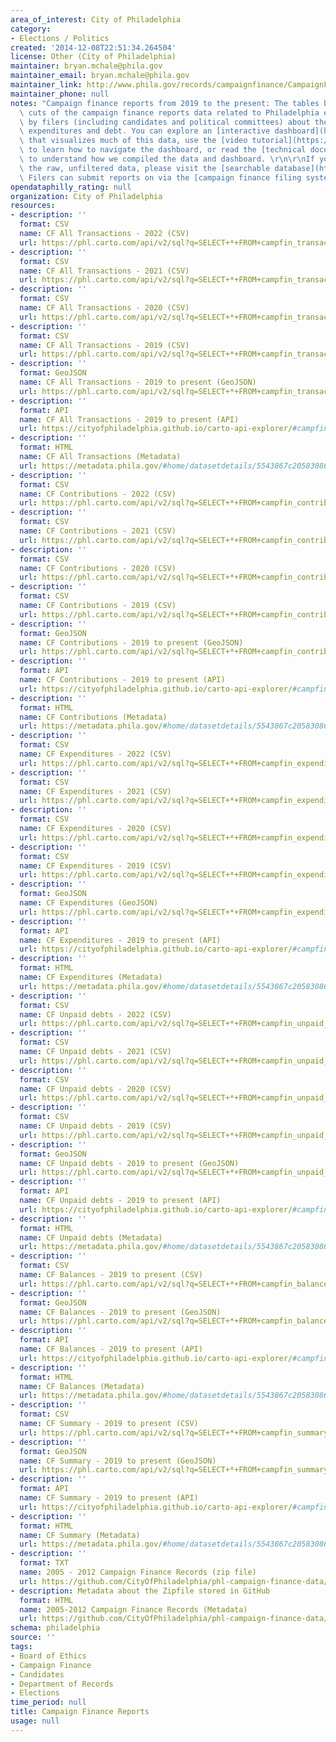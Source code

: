 ```yaml
---
area_of_interest: City of Philadelphia
category:
- Elections / Politics
created: '2014-12-08T22:51:34.264504'
license: Other (City of Philadelphia)
maintainer: bryan.mchale@phila.gov
maintainer_email: bryan.mchale@phila.gov
maintainer_link: http://www.phila.gov/records/campaignfinance/CampaignFinance.html
maintainer_phone: null
notes: "Campaign finance reports from 2019 to the present: The tables below show different\
  \ cuts of the campaign finance reports data related to Philadelphia elections provided\
  \ by filers (including candidates and political committees) about their contributions,\
  \ expenditures and debt. You can explore an [interactive dashboard](https://www.phila.gov/cf-dashboard)\
  \ that visualizes much of this data, use the [video tutorial](https://ethics.pub/CFvizdemo)\
  \ to learn how to navigate the dashboard, or read the [technical document](https://docs.google.com/document/d/1VzeY_HJOATS17pE4639OZq0fhrF7Jppps-Mc3dZhDqY/edit?usp=sharing)\
  \ to understand how we compiled the data and dashboard. \r\n\r\nIf you want to use\
  \ the raw, unfiltered data, please visit the [searchable database](https://apps.phila.gov/search/all).\
  \ Filers can submit reports on via the [campaign finance filing system](https://apps.phila.gov/auth)."
opendataphilly_rating: null
organization: City of Philadelphia
resources:
- description: ''
  format: CSV
  name: CF All Transactions - 2022 (CSV)
  url: https://phl.carto.com/api/v2/sql?q=SELECT+*+FROM+campfin_transactions+WHERE+report_year=2022&filename=campfin_transactions&format=csv&skipfields=cartodb_id
- description: ''
  format: CSV
  name: CF All Transactions - 2021 (CSV)
  url: https://phl.carto.com/api/v2/sql?q=SELECT+*+FROM+campfin_transactions+WHERE+report_year=2021&filename=campfin_transactions&format=csv&skipfields=cartodb_id
- description: ''
  format: CSV
  name: CF All Transactions - 2020 (CSV)
  url: https://phl.carto.com/api/v2/sql?q=SELECT+*+FROM+campfin_transactions+WHERE+report_year=2020&filename=campfin_transactions&format=csv&skipfields=cartodb_id
- description: ''
  format: CSV
  name: CF All Transactions - 2019 (CSV)
  url: https://phl.carto.com/api/v2/sql?q=SELECT+*+FROM+campfin_transactions+WHERE+report_year=2019&filename=campfin_transactions&format=csv&skipfields=cartodb_id
- description: ''
  format: GeoJSON
  name: CF All Transactions - 2019 to present (GeoJSON)
  url: https://phl.carto.com/api/v2/sql?q=SELECT+*+FROM+campfin_transactions&filename=campfin_transactions&format=geojson&skipfields=cartodb_id
- description: ''
  format: API
  name: CF All Transactions - 2019 to present (API)
  url: https://cityofphiladelphia.github.io/carto-api-explorer/#campfin_transactions
- description: ''
  format: HTML
  name: CF All Transactions (Metadata)
  url: https://metadata.phila.gov/#home/datasetdetails/5543867c20583086178c4f5f/representationdetails/56953da1bef6fe3a62c82303/
- description: ''
  format: CSV
  name: CF Contributions - 2022 (CSV)
  url: https://phl.carto.com/api/v2/sql?q=SELECT+*+FROM+campfin_contributions+WHERE+report_year=2022&filename=campfin_contributions&format=csv&skipfields=cartodb_id
- description: ''
  format: CSV
  name: CF Contributions - 2021 (CSV)
  url: https://phl.carto.com/api/v2/sql?q=SELECT+*+FROM+campfin_contributions+WHERE+report_year=2021&filename=campfin_contributions&format=csv&skipfields=cartodb_id
- description: ''
  format: CSV
  name: CF Contributions - 2020 (CSV)
  url: https://phl.carto.com/api/v2/sql?q=SELECT+*+FROM+campfin_contributions+WHERE+report_year=2020&filename=campfin_contributions&format=csv&skipfields=cartodb_id
- description: ''
  format: CSV
  name: CF Contributions - 2019 (CSV)
  url: https://phl.carto.com/api/v2/sql?q=SELECT+*+FROM+campfin_contributions+WHERE+report_year=2019&filename=campfin_contributions&format=csv&skipfields=cartodb_id
- description: ''
  format: GeoJSON
  name: CF Contributions - 2019 to present (GeoJSON)
  url: https://phl.carto.com/api/v2/sql?q=SELECT+*+FROM+campfin_contributions&filename=campfin_contributions&format=geojson&skipfields=cartodb_id
- description: ''
  format: API
  name: CF Contributions - 2019 to present (API)
  url: https://cityofphiladelphia.github.io/carto-api-explorer/#campfin_contributions
- description: ''
  format: HTML
  name: CF Contributions (Metadata)
  url: https://metadata.phila.gov/#home/datasetdetails/5543867c20583086178c4f5f/representationdetails/56953da1bef6fe3a62c82303/
- description: ''
  format: CSV
  name: CF Expenditures - 2022 (CSV)
  url: https://phl.carto.com/api/v2/sql?q=SELECT+*+FROM+campfin_expenditures+WHERE+report_year=2022&filename=campfin_expenditures&format=csv&skipfields=cartodb_id
- description: ''
  format: CSV
  name: CF Expenditures - 2021 (CSV)
  url: https://phl.carto.com/api/v2/sql?q=SELECT+*+FROM+campfin_expenditures+WHERE+report_year=2021&filename=campfin_expenditures&format=csv&skipfields=cartodb_id
- description: ''
  format: CSV
  name: CF Expenditures - 2020 (CSV)
  url: https://phl.carto.com/api/v2/sql?q=SELECT+*+FROM+campfin_expenditures+WHERE+report_year=2020&filename=campfin_expenditures&format=csv&skipfields=cartodb_id
- description: ''
  format: CSV
  name: CF Expenditures - 2019 (CSV)
  url: https://phl.carto.com/api/v2/sql?q=SELECT+*+FROM+campfin_expenditures+WHERE+report_year=2019&filename=campfin_expenditures&format=csv&skipfields=cartodb_id
- description: ''
  format: GeoJSON
  name: CF Expenditures (GeoJSON)
  url: https://phl.carto.com/api/v2/sql?q=SELECT+*+FROM+campfin_expenditures&filename=campfin_expenditures&format=geojson&skipfields=cartodb_id
- description: ''
  format: API
  name: CF Expenditures - 2019 to present (API)
  url: https://cityofphiladelphia.github.io/carto-api-explorer/#campfin_expenditures
- description: ''
  format: HTML
  name: CF Expenditures (Metadata)
  url: https://metadata.phila.gov/#home/datasetdetails/5543867c20583086178c4f5f/representationdetails/63d19442db0c200012bf20c8/
- description: ''
  format: CSV
  name: CF Unpaid debts - 2022 (CSV)
  url: https://phl.carto.com/api/v2/sql?q=SELECT+*+FROM+campfin_unpaid_debts+WHERE+report_year=2022&filename=campfin_unpaid_debts&format=csv&skipfields=cartodb_id
- description: ''
  format: CSV
  name: CF Unpaid debts - 2021 (CSV)
  url: https://phl.carto.com/api/v2/sql?q=SELECT+*+FROM+campfin_unpaid_debts+WHERE+report_year=2021&filename=campfin_unpaid_debts&format=csv&skipfields=cartodb_id
- description: ''
  format: CSV
  name: CF Unpaid debts - 2020 (CSV)
  url: https://phl.carto.com/api/v2/sql?q=SELECT+*+FROM+campfin_unpaid_debts+WHERE+report_year=2020&filename=campfin_unpaid_debts&format=csv&skipfields=cartodb_id
- description: ''
  format: CSV
  name: CF Unpaid debts - 2019 (CSV)
  url: https://phl.carto.com/api/v2/sql?q=SELECT+*+FROM+campfin_unpaid_debts+WHERE+report_year=2019&filename=campfin_unpaid_debts&format=csv&skipfields=cartodb_id
- description: ''
  format: GeoJSON
  name: CF Unpaid debts - 2019 to present (GeoJSON)
  url: https://phl.carto.com/api/v2/sql?q=SELECT+*+FROM+campfin_unpaid_debts&filename=campfin_unpaid_debts&format=geojson&skipfields=cartodb_id
- description: ''
  format: API
  name: CF Unpaid debts - 2019 to present (API)
  url: https://cityofphiladelphia.github.io/carto-api-explorer/#campfin_unpaid_debts
- description: ''
  format: HTML
  name: CF Unpaid debts (Metadata)
  url: https://metadata.phila.gov/#home/datasetdetails/5543867c20583086178c4f5f/representationdetails/63d19496db0c200012bf21b4/
- description: ''
  format: CSV
  name: CF Balances - 2019 to present (CSV)
  url: https://phl.carto.com/api/v2/sql?q=SELECT+*+FROM+campfin_balances&filename=campfin_balances&format=csv&skipfields=cartodb_id
- description: ''
  format: GeoJSON
  name: CF Balances - 2019 to present (GeoJSON)
  url: https://phl.carto.com/api/v2/sql?q=SELECT+*+FROM+campfin_balances&filename=campfin_balances&format=geojson&skipfields=cartodb_id
- description: ''
  format: API
  name: CF Balances - 2019 to present (API)
  url: https://cityofphiladelphia.github.io/carto-api-explorer/#campfin_balances
- description: ''
  format: HTML
  name: CF Balances (Metadata)
  url: https://metadata.phila.gov/#home/datasetdetails/5543867c20583086178c4f5f/representationdetails/63d194ff468df60012a1ac3c/
- description: ''
  format: CSV
  name: CF Summary - 2019 to present (CSV)
  url: https://phl.carto.com/api/v2/sql?q=SELECT+*+FROM+campfin_summary&filename=campfin_summary&format=csv&skipfields=cartodb_id
- description: ''
  format: GeoJSON
  name: CF Summary - 2019 to present (GeoJSON)
  url: https://phl.carto.com/api/v2/sql?q=SELECT+*+FROM+campfin_summary&filename=campfin_summary&format=geojson&skipfields=cartodb_id
- description: ''
  format: API
  name: CF Summary - 2019 to present (API)
  url: https://cityofphiladelphia.github.io/carto-api-explorer/#campfin_summary
- description: ''
  format: HTML
  name: CF Summary (Metadata)
  url: https://metadata.phila.gov/#home/datasetdetails/5543867c20583086178c4f5f/representationdetails/63d19d8a57a407001247959b/
- description: ''
  format: TXT
  name: 2005 - 2012 Campaign Finance Records (zip file)
  url: https://github.com/CityOfPhiladelphia/phl-campaign-finance-data/blob/master/data.zip
- description: Metadata about the Zipfile stored in GitHub
  format: HTML
  name: 2005-2012 Campaign Finance Records (Metadata)
  url: https://github.com/CityOfPhiladelphia/phl-campaign-finance-data/blob/master/README.md
schema: philadelphia
source: ''
tags:
- Board of Ethics
- Campaign Finance
- Candidates
- Department of Records
- Elections
time_period: null
title: Campaign Finance Reports
usage: null
---
```

